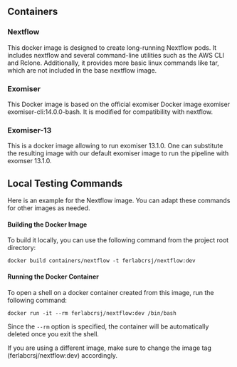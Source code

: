 ## Containers

### Nextflow
This docker image is designed to create long-running Nextflow pods. It includes nextflow and several command-line
utilities such as the AWS CLI and Rclone. Additionally, it provides more basic linux commands like tar, which are 
not included in the base nextflow image.

### Exomiser

This Docker image is based on the official exomiser Docker image exomiser exomiser-cli:14.0.0-bash. 
It is modified for compatibility with nextflow.

### Exomiser-13

This is a docker image allowing to run exomiser 13.1.0. One can substitute the resulting image with our default
exomiser image to run the pipeline with exomser 13.1.0.

## Local Testing Commands
Here is an example for the Nextflow image. You can adapt these commands for other images as needed.
#### Building the Docker Image #### 

To build it locally, you can use the following command from the project root directory:

```
docker build containers/nextflow -t ferlabcrsj/nextflow:dev
```

#### Running the Docker Container ####
To open a shell on a docker container created from this image, run the following command:

```
docker run -it --rm ferlabcrsj/nextflow:dev /bin/bash
```


Since the `--rm` option is specified, the container will be automatically deleted once you exit the shell.

If you are using a different image, make sure to change the image tag (ferlabcrsj/nextflow:dev) accordingly.
